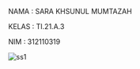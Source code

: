 NAMA : SARA KHSUNUL MUMTAZAH

KELAS : TI.21.A.3

NIM : 312110319



![ss1](https://user-images.githubusercontent.com/127073979/230754509-40f6c4f7-3cb6-4085-baf3-641205552dae.jpeg)
